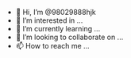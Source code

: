 - 👋 Hi, I’m @98029888hjk
- 👀 I’m interested in ...
- 🌱 I’m currently learning ...
- 💞️ I’m looking to collaborate on ...
- 📫 How to reach me ...

<!---
98029888hjk/98029888hjk is a ✨ special ✨ repository because its `README.md` (this file) appears on your GitHub profile.
You can click the Preview link to take a look at your changes.
--->
